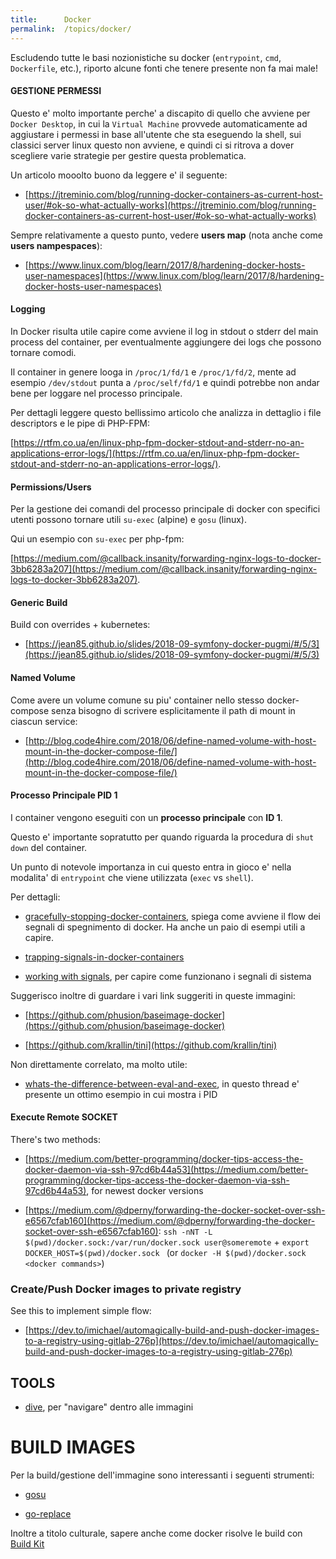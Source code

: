 ```yaml
---
title:      Docker
permalink:  /topics/docker/
---
```



Escludendo tutte le basi nozionistiche su docker (`entrypoint`, `cmd`, `Dockerfile`, etc.),
riporto alcune fonti che tenere presente non fa mai male!


#### GESTIONE PERMESSI

Questo e' molto importante perche' a discapito di quello che avviene per `Docker Desktop`, 
in cui la `Virtual Machine` provvede automaticamente ad aggiustare i permessi in base all'utente che sta eseguendo la shell,
sui classici server linux questo non avviene, e quindi ci si ritrova a dover scegliere varie strategie per gestire questa problematica.

Un articolo mooolto buono da leggere e' il seguente:

- [https://jtreminio.com/blog/running-docker-containers-as-current-host-user/#ok-so-what-actually-works](https://jtreminio.com/blog/running-docker-containers-as-current-host-user/#ok-so-what-actually-works)

Sempre relativamente a questo punto, vedere **users map** (nota anche come __users nampespaces__):

- [https://www.linux.com/blog/learn/2017/8/hardening-docker-hosts-user-namespaces](https://www.linux.com/blog/learn/2017/8/hardening-docker-hosts-user-namespaces)


#### Logging

In Docker risulta utile capire come avviene il log in stdout o stderr del main process del container, per eventualmente aggiungere dei logs che possono tornare comodi.

Il container in genere looga in `/proc/1/fd/1` e `/proc/1/fd/2`, mente ad esempio `/dev/stdout` punta a `/proc/self/fd/1` e quindi potrebbe non andar bene per loggare nel processo principale.

Per dettagli leggere questo bellissimo articolo che analizza in dettaglio i file descriptors e le pipe di PHP-FPM: 

[https://rtfm.co.ua/en/linux-php-fpm-docker-stdout-and-stderr-no-an-applications-error-logs/](https://rtfm.co.ua/en/linux-php-fpm-docker-stdout-and-stderr-no-an-applications-error-logs/).


#### Permissions/Users

Per la gestione dei comandi del processo principale di docker con specifici utenti possono tornare utili `su-exec` (alpine) e `gosu` (linux).

Qui un esempio con `su-exec` per php-fpm: 

[https://medium.com/@callback.insanity/forwarding-nginx-logs-to-docker-3bb6283a207](https://medium.com/@callback.insanity/forwarding-nginx-logs-to-docker-3bb6283a207).


#### Generic Build

Build con overrides + kubernetes:

- [https://jean85.github.io/slides/2018-09-symfony-docker-pugmi/#/5/3](https://jean85.github.io/slides/2018-09-symfony-docker-pugmi/#/5/3)


#### Named Volume

Come avere un volume comune su piu' container nello stesso docker-compose 
senza bisogno di scrivere esplicitamente il path di mount in ciascun service: 

- [http://blog.code4hire.com/2018/06/define-named-volume-with-host-mount-in-the-docker-compose-file/](http://blog.code4hire.com/2018/06/define-named-volume-with-host-mount-in-the-docker-compose-file/)


#### Processo Principale PID 1

I container vengono eseguiti con un **processo principale** con **ID 1**.

Questo e' importante sopratutto per quando riguarda la procedura di `shut down` del container.

Un punto di notevole importanza in cui questo entra in gioco e' nella modalita' di `entrypoint` che viene utilizzata
(`exec` vs `shell`).

Per dettagli:

- [gracefully-stopping-docker-containers](https://www.ctl.io/developers/blog/post/gracefully-stopping-docker-containers/), 
spiega come avviene il flow dei segnali di spegnimento di docker. Ha anche un paio di esempi utili a capire.

- [trapping-signals-in-docker-containers](https://medium.com/@gchudnov/trapping-signals-in-docker-containers-7a57fdda7d86)

- [working with signals](https://www.linuxjournal.com/article/10815), per capire come funzionano i segnali di sistema

Suggerisco inoltre di guardare i vari link suggeriti in queste immagini:

- [https://github.com/phusion/baseimage-docker](https://github.com/phusion/baseimage-docker)

- [https://github.com/krallin/tini](https://github.com/krallin/tini)

Non direttamente correlato, ma molto utile:

- [whats-the-difference-between-eval-and-exec](https://unix.stackexchange.com/questions/296838/whats-the-difference-between-eval-and-exec), 
in questo thread e' presente un ottimo esempio in cui mostra i PID


#### Execute Remote SOCKET

There's two methods:

- [https://medium.com/better-programming/docker-tips-access-the-docker-daemon-via-ssh-97cd6b44a53](https://medium.com/better-programming/docker-tips-access-the-docker-daemon-via-ssh-97cd6b44a53), for newest docker versions

- [https://medium.com/@dperny/forwarding-the-docker-socket-over-ssh-e6567cfab160](https://medium.com/@dperny/forwarding-the-docker-socket-over-ssh-e6567cfab160): `ssh -nNT -L $(pwd)/docker.sock:/var/run/docker.sock user@someremote` + `export DOCKER_HOST=$(pwd)/docker.sock
` (or `docker -H $(pwd)/docker.sock <docker commands>`)


### Create/Push Docker images to private registry

See this to implement simple flow:

- [https://dev.to/imichael/automagically-build-and-push-docker-images-to-a-registry-using-gitlab-276p](https://dev.to/imichael/automagically-build-and-push-docker-images-to-a-registry-using-gitlab-276p)



TOOLS
-----

- [dive](https://github.com/wagoodman/dive), per "navigare" dentro alle immagini



BUILD IMAGES
============

Per la build/gestione dell'immagine sono interessanti i seguenti strumenti:

- [gosu](https://github.com/tianon/gosu)

- [go-replace](https://github.com/webdevops/go-replace)

Inoltre a titolo culturale, sapere anche come docker risolve le build con [Build Kit](https://blog.mobyproject.org/introducing-buildkit-17e056cc5317)
